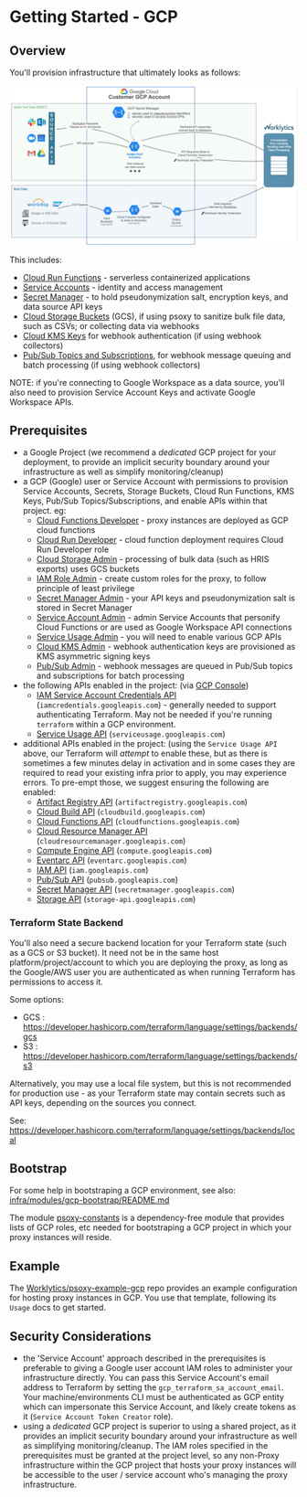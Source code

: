 # Getting Started - GCP

## Overview

You'll provision infrastructure that ultimately looks as follows:

![GCP Archiecture Diagram.png](gcp-arch-diagram.jpg)

This includes:

- [Cloud Run Functions](https://cloud.google.com/run/docs) - serverless containerized applications
- [Service Accounts](https://cloud.google.com/iam/docs/service-accounts) - identity and access management
- [Secret Manager](https://cloud.google.com/secret-manager/docs) - to hold pseudonymization salt, encryption keys, and data source API keys
- [Cloud Storage Buckets](https://cloud.google.com/storage/docs) (GCS), if using psoxy to sanitize bulk file data, such as CSVs; or collecting data via webhooks
- [Cloud KMS Keys](https://cloud.google.com/kms/docs) for webhook authentication (if using webhook collectors)
- [Pub/Sub Topics and Subscriptions](https://cloud.google.com/pubsub/docs), for webhook message queuing and batch processing (if using webhook collectors)

NOTE: if you're connecting to Google Workspace as a data source, you'll also need to provision Service Account Keys and activate Google Workspace APIs.

## Prerequisites

- a Google Project (we recommend a _dedicated_ GCP project for your deployment, to provide an implicit security boundary around your infrastructure as well as simplify monitoring/cleanup)
- a GCP (Google) user or Service Account with permissions to provision Service Accounts, Secrets, Storage Buckets, Cloud Run Functions, KMS Keys, Pub/Sub Topics/Subscriptions, and enable APIs within that project. eg:
  - [Cloud Functions Developer](https://cloud.google.com/iam/docs/understanding-roles#cloudfunctions.developer) - proxy instances are deployed as GCP cloud functions
  - [Cloud Run Developer](https://cloud.google.com/iam/docs/understanding-roles#cloudrun.developer) - cloud function deployment requires Cloud Run Developer role
  - [Cloud Storage Admin](https://cloud.google.com/iam/docs/understanding-roles#storage.admin) - processing of bulk data (such as HRIS exports) uses GCS buckets
  - [IAM Role Admin](https://cloud.google.com/iam/docs/understanding-roles#iam.roles.admin) - create custom roles for the proxy, to follow principle of least privilege
  - [Secret Manager Admin](https://cloud.google.com/iam/docs/understanding-roles#secretmanager.admin) - your API keys and pseudonymization salt is stored in Secret Manager
  - [Service Account Admin](https://cloud.google.com/iam/docs/understanding-roles#iam.serviceAccountAdmin) - admin Service Accounts that personify Cloud Functions or are used as Google Workspace API connections
  - [Service Usage Admin](https://cloud.google.com/iam/docs/understanding-roles#serviceusage.serviceUsageAdmin) - you will need to enable various GCP APIs
  - [Cloud KMS Admin](https://cloud.google.com/iam/docs/understanding-roles#cloudkms.admin) - webhook authentication keys are provisioned as KMS asymmetric signing keys
  - [Pub/Sub Admin](https://cloud.google.com/iam/docs/understanding-roles#pubsub.admin) - webhook messages are queued in Pub/Sub topics and subscriptions for batch processing
- the following APIs enabled in the project: (via [GCP Console](https://console.cloud.google.com/projectselector2/apis/dashboard))
  - [IAM Service Account Credentials API](https://console.cloud.google.com/apis/library/iamcredentials.googleapis.com) (`iamcredentials.googleapis.com`) - generally needed to support authenticating Terraform. May not be needed if you're running `terraform` within a GCP environment.
  - [Service Usage API](https://console.cloud.google.com/apis/library/serviceusage.googleapis.com) (`serviceusage.googleapis.com`)
- additional APIs enabled in the project: (using the `Service Usage API` above, our Terraform will _attempt_ to enable these, but as there is sometimes a few minutes delay in activation and in some cases they are required to read your existing infra prior to apply, you may experience errors. To pre-empt those, we suggest ensuring the following are enabled:
  - [Artifact Registry API](https://console.cloud.google.com/apis/library/artifactregistry.googleapis.com) (`artifactregistry.googleapis.com`)
  - [Cloud Build API](https://console.cloud.google.com/apis/library/cloudbuild.googleapis.com) (`cloudbuild.googleapis.com`)
  - [Cloud Functions API](https://console.cloud.google.com/apis/library/cloudfunctions.googleapis.com) (`cloudfunctions.googleapis.com`)
  - [Cloud Resource Manager API](https://console.cloud.google.com/apis/library/cloudresourcemanager.googleapis.com) (`cloudresourcemanager.googleapis.com`)
  - [Compute Engine API](https://console.cloud.google.com/apis/library/compute.googleapis.com) (`compute.googleapis.com`)
  - [Eventarc API](https://console.cloud.google.com/apis/library/eventarc.googleapis.com) (`eventarc.googleapis.com`)
  - [IAM API](https://console.cloud.google.com/apis/library/iam.googleapis.com) (`iam.googleapis.com`)
  - [Pub/Sub API](https://console.cloud.google.com/apis/library/pubsub.googleapis.com) (`pubsub.googleapis.com`)
  - [Secret Manager API](https://console.cloud.google.com/apis/library/secretmanager.googleapis.com) (`secretmanager.googleapis.com`)
  - [Storage API](https://console.cloud.google.com/apis/library/storage-api.googleapis.com) (`storage-api.googleapis.com`)

### Terraform State Backend

You'll also need a secure backend location for your Terraform state (such as a GCS or S3 bucket). It need not be in the same host platform/project/account to which you are deploying the proxy, as long as the Google/AWS user you are authenticated as when running Terraform has permissions to access it.

Some options:

- GCS : https://developer.hashicorp.com/terraform/language/settings/backends/gcs
- S3 : https://developer.hashicorp.com/terraform/language/settings/backends/s3

Alternatively, you may use a local file system, but this is not recommended for production use - as your Terraform state may contain secrets such as API keys, depending on the sources you connect.

See: https://developer.hashicorp.com/terraform/language/settings/backends/local

## Bootstrap

For some help in bootstraping a GCP environment, see also: [infra/modules/gcp-bootstrap/README.md](../../infra/modules/gcp-bootstrap/README.md)

The module [psoxy-constants](../../infra/modules/psoxy-constants) is a dependency-free module that provides lists of GCP roles, etc needed for bootstraping a GCP project in which your proxy instances will reside.

## Example

The [Worklytics/psoxy-example-gcp](https://github.com/Worklytics/psoxy-example-gcp) repo provides an example configuration for hosting proxy instances in GCP. You use that template, following its `Usage` docs to get started.

## Security Considerations

- the 'Service Account' approach described in the prerequisites is preferable to giving a Google user account IAM roles to administer your infrastructure directly. You can pass this Service Account's email address to Terraform by setting the `gcp_terraform_sa_account_email`. Your machine/environments CLI must be authenticated as GCP entity which can impersonate this Service Account, and likely create tokens as it (`Service Account Token Creator` role).
- using a _dedicated_ GCP project is superior to using a shared project, as it provides an implicit security boundary around your infrastructure as well as simplifying monitoring/cleanup. The IAM roles specified in the prerequisites must be granted at the project level, so any non-Proxy infrastructure within the GCP project that hosts your proxy instances will be accessible to the user / service account who's managing the proxy infrastructure.
